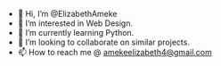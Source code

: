- 👋 Hi, I’m @ElizabethAmeke
- 👀 I’m interested in Web Design.
- 🌱 I’m currently learning Python.
- 💞️ I’m looking to collaborate on similar projects.
- 📫 How to reach me @ amekeelizabeth4@gmail.com

<!---
ElizabethAmeke/ElizabethAmeke is a ✨ special ✨ repository because its `README.md` (this file) appears on your GitHub profile.
You can click the Preview link to take a look at your changes.
--->
